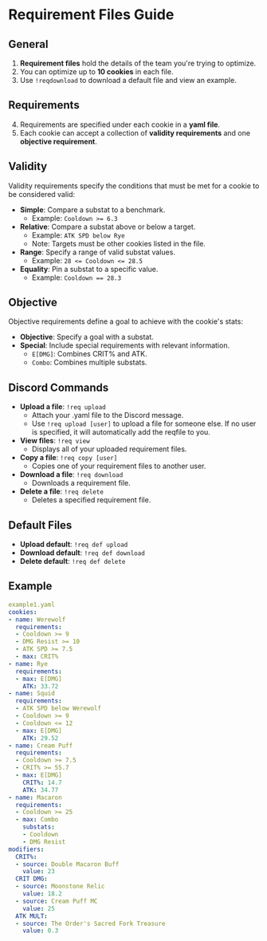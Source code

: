 # Requirement Files Guide

## General
1. **Requirement files** hold the details of the team you're trying to optimize.
2. You can optimize up to **10 cookies** in each file.
3. Use `!reqdownload` to download a default file and view an example.

## Requirements
4. Requirements are specified under each cookie in a **yaml file**.
5. Each cookie can accept a collection of **validity requirements** and one **objective requirement**.

## Validity
Validity requirements specify the conditions that must be met for a cookie to be considered valid:
- **Simple**: Compare a substat to a benchmark. 
  - Example: `Cooldown >= 6.3`
- **Relative**: Compare a substat above or below a target.
  - Example: `ATK SPD below Rye`
  - Note: Targets must be other cookies listed in the file.
- **Range**: Specify a range of valid substat values.
  - Example: `28 <= Cooldown <= 28.5`
- **Equality**: Pin a substat to a specific value.
  - Example: `Cooldown == 28.3`

## Objective
Objective requirements define a goal to achieve with the cookie's stats:
- **Objective**: Specify a goal with a substat.
- **Special**: Include special requirements with relevant information.
  - `E[DMG]`: Combines CRIT% and ATK.
  - `Combo`: Combines multiple substats.

## Discord Commands
- **Upload a file**: `!req upload`
  - Attach your .yaml file to the Discord message.
  - Use `!req upload [user]` to upload a file for someone else. If no user is specified, it will automatically add the reqfile to you.
- **View files**: `!req view`
  - Displays all of your uploaded requirement files.
- **Copy a file**: `!req copy [user]`
  - Copies one of your requirement files to another user.
- **Download a file**: `!req download`
  - Downloads a requirement file.
- **Delete a file**: `!req delete`
  - Deletes a specified requirement file.

## Default Files
- **Upload default**: `!req def upload`
- **Download default**: `!req def download`
- **Delete default**: `!req def delete`

## Example

```yaml
example1.yaml
cookies:
- name: Werewolf
  requirements:
  - Cooldown >= 9
  - DMG Resist >= 10
  - ATK SPD >= 7.5
  - max: CRIT%
- name: Rye
  requirements:
  - max: E[DMG]
    ATK: 33.72
- name: Squid
  requirements:
  - ATK SPD below Werewolf
  - Cooldown >= 9
  - Cooldown <= 12
  - max: E[DMG]
    ATK: 29.52
- name: Cream Puff
  requirements:
  - Cooldown >= 7.5
  - CRIT% >= 55.7
  - max: E[DMG]
    CRIT%: 14.7
    ATK: 34.77
- name: Macaron
  requirements:
  - Cooldown >= 25
  - max: Combo
    substats:
    - Cooldown
    - DMG Resist
modifiers:
  CRIT%:
  - source: Double Macaron Buff
    value: 23
  CRIT DMG:
  - source: Moonstone Relic
    value: 18.2
  - source: Cream Puff MC
    value: 25
  ATK MULT:
  - source: The Order's Sacred Fork Treasure
    value: 0.3
```